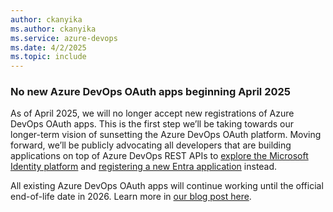 ```yaml
---
author: ckanyika
ms.author: ckanyika
ms.service: azure-devops
ms.date: 4/2/2025
ms.topic: include
---
```


### No new Azure DevOps OAuth apps beginning April 2025


As of April 2025, we will no longer accept new registrations of Azure DevOps OAuth apps. This is the first step we’ll be taking towards our longer-term vision of sunsetting the Azure DevOps OAuth platform. Moving forward, we’ll be publicly advocating all developers that are building applications on top of Azure DevOps REST APIs to [explore the Microsoft Identity platform](https://learn.microsoft.com/entra/identity-platform/v2-overview) and [registering a new Entra application](https://learn.microsoft.com/entra/identity-platform/quickstart-register-app?tabs=certificate%2Cexpose-a-web-api) instead.

All existing Azure DevOps OAuth apps will continue working until the official end-of-life date in 2026. Learn more in [our blog post here](https://devblogs.microsoft.com/devops/no-new-azure-devops-oauth-apps-beginning-february-2025/).


